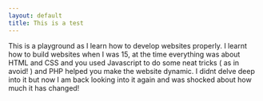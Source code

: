 ```yaml
---
layout: default
title: This is a test
---
```




This is a playground as I learn how to develop websites properly. I learnt how to build websites when I was 15, at the time everything was about HTML and CSS and you used Javascript to do some neat tricks ( as in avoid! ) and PHP helped you make the website dynamic. I didnt delve deep into it but now I am back looking into it again and was shocked about how much it has changed!